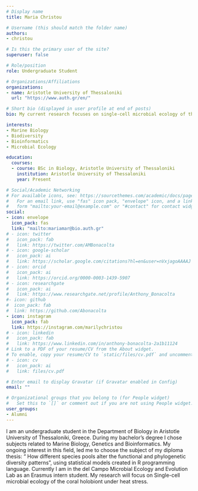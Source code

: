 ```yaml
---
# Display name
title: Maria Christou

# Username (this should match the folder name)
authors:
- christou

# Is this the primary user of the site?
superuser: false

# Role/position
role: Undergraduate Student

# Organizations/Affiliations
organizations:
- name: Aristotle University of Thessaloniki
  url: "https://www.auth.gr/en/"

# Short bio (displayed in user profile at end of posts)
bio: My current research focuses on single-cell microbial ecology of the coral holobiont under heat stress.

interests:
- Marine Biology
- Biodiversity
- Bioinformatics
- Microbial Ecology

education:
  courses:
  - course: BSc in Biology, Aristotle University of Thessaloniki
    institution: Aristotle University of Thessaloniki
    year: Present

# Social/Academic Networking
# For available icons, see: https://sourcethemes.com/academic/docs/page-builder/#icons
#   For an email link, use "fas" icon pack, "envelope" icon, and a link in the
#   form "mailto:your-email@example.com" or "#contact" for contact widget.
social:
- icon: envelope
  icon_pack: fas
  link: "mailto:mariamar@bio.auth.gr"
# - icon: twitter
#   icon_pack: fab
#   link: https://twitter.com/AMBonacolta
# - icon: google-scholar
#   icon_pack: ai
#   link: https://scholar.google.com/citations?hl=en&user=nVxjagoAAAAJ
# - icon: orcid
#   icon_pack: ai
#   link: https://orcid.org/0000-0003-1439-5907
# - icon: researchgate
#   icon_pack: ai
#   link: https://www.researchgate.net/profile/Anthony_Bonacolta
#- icon: github
#  icon_pack: fab
#  link: https://github.com/Abonacolta
- icon: instagram
  icon_pack: fab
  link: https://instagram.com/marilychristou
# - icon: linkedin
#   icon_pack: fab
#   link: https://www.linkedin.com/in/anthony-bonacolta-2a1b11124
# Link to a PDF of your resume/CV from the About widget.
# To enable, copy your resume/CV to `static/files/cv.pdf` and uncomment the lines below.
# - icon: cv
#   icon_pack: ai
#   link: files/cv.pdf

# Enter email to display Gravatar (if Gravatar enabled in Config)
email: ""

# Organizational groups that you belong to (for People widget)
#   Set this to `[]` or comment out if you are not using People widget.
user_groups:
- Alumni
---
```


I am an undergraduate student in the Department of Biology in Aristotle University of Thessaloniki, Greece. During my bachelor’s degree I chose subjects related to Marine Biology, Genetics and Bioinformatics. My ongoing interest in this field, led me to choose the subject of my diploma thesis: “ How different species pools alter the functional and phylogenetic diversity patterns”, using statistical models created in R programming language. Currently I am in the del Campo Microbial Ecology and Evolution Lab as an Erasmus intern student. My research will focus on Single-cell microbial ecology of the coral holobiont under heat stress.
